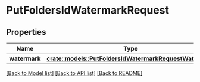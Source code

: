 # PutFoldersIdWatermarkRequest

## Properties

Name | Type | Description | Notes
------------ | ------------- | ------------- | -------------
**watermark** | [**crate::models::PutFoldersIdWatermarkRequestWatermark**](put_folders_id_watermark_request_watermark.md) |  | 

[[Back to Model list]](../README.md#documentation-for-models) [[Back to API list]](../README.md#documentation-for-api-endpoints) [[Back to README]](../README.md)


